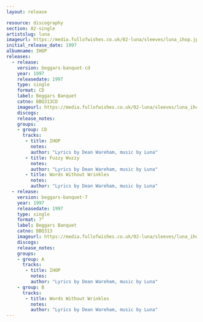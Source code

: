 ```yaml
---
layout: release

resource: discography
section: 02-single
artistslug: luna
imageurl: https://media.fullofwishes.co.uk/02-luna/sleeves/luna_ihop.jpg
initial_release_date: 1997
albumname: IHOP
releases:
  - release:
    version: beggars-banquet-cd
    year: 1997
    releasedate: 1997
    type: single
    format: CD
    label: Beggars Banquet
    catno: BBQ313CD
    imageurl: https://media.fullofwishes.co.uk/02-luna/sleeves/luna_ihop.jpg
    discogs:
    release_notes:
    groups:
    - group: CD
      tracks:
       - title: IHOP
         notes:
         author: "Lyrics by Dean Wareham, music by Luna"
       - title: Fuzzy Wuzzy
         notes:
         author: "Lyrics by Dean Wareham, music by Luna"
       - title: Words Without Wrinkles
         notes:
         author: "Lyrics by Dean Wareham, music by Luna"
  - release:
    version: beggars-banquet-7
    year: 1997
    releasedate: 1997
    type: single
    format: 7"
    label: Beggars Banquet
    catno: BBQ313
    imageurl: https://media.fullofwishes.co.uk/02-luna/sleeves/luna_ihop.jpg
    discogs:
    release_notes:
    groups:
    - group: A
      tracks:
       - title: IHOP
         notes:
         author: "Lyrics by Dean Wareham, music by Luna"
    - group: B
      tracks:
       - title: Words Without Wrinkles
         notes:
         author: "Lyrics by Dean Wareham, music by Luna"
---
```

